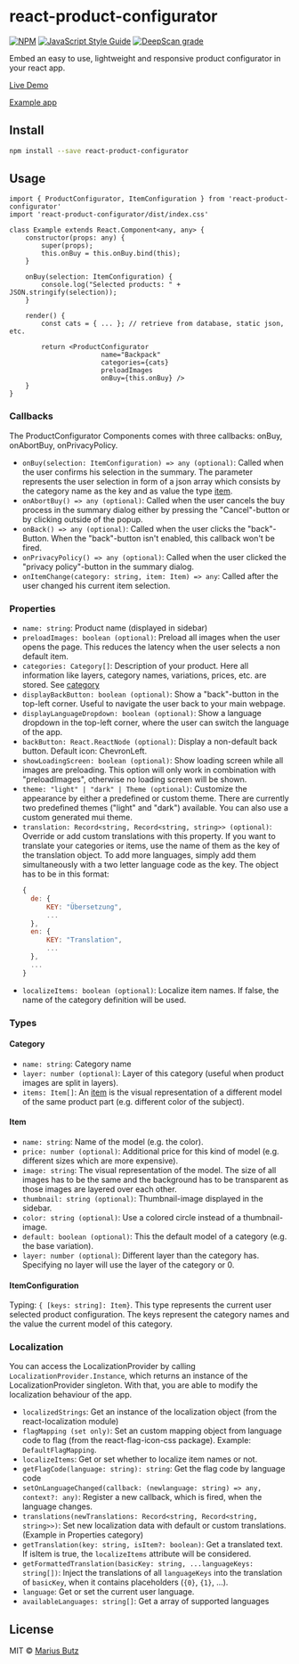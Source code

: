 # react-product-configurator

[![NPM](https://img.shields.io/npm/v/react-product-configurator.svg)](https://www.npmjs.com/package/react-product-configurator) [![JavaScript Style Guide](https://img.shields.io/badge/code_style-standard-brightgreen.svg)](https://standardjs.com) [![DeepScan grade](https://deepscan.io/api/teams/10967/projects/14096/branches/253069/badge/grade.svg?token=a1fa0980263b30233c0ddf1e9c3ed778290db2ee)](https://deepscan.io/dashboard#view=project&tid=10967&pid=14096&bid=253069)

Embed an easy to use, lightweight and responsive product configurator in your react app.

[Live Demo](http://projects.marius-butz.de/react-product-configurator)

[Example app](example/)
## Install

```bash
npm install --save react-product-configurator
```

## Usage

```tsx
import { ProductConfigurator, ItemConfiguration } from 'react-product-configurator'
import 'react-product-configurator/dist/index.css'

class Example extends React.Component<any, any> {
    constructor(props: any) {
        super(props);
        this.onBuy = this.onBuy.bind(this);
    }

    onBuy(selection: ItemConfiguration) {
        console.log("Selected products: " + JSON.stringify(selection));
    }

    render() {
        const cats = { ... }; // retrieve from database, static json, etc.

        return <ProductConfigurator
                       name="Backpack"
                       categories={cats}
                       preloadImages
                       onBuy={this.onBuy} />
    }
}
```

### Callbacks
The ProductConfigurator Components comes with three callbacks: onBuy, onAbortBuy, onPrivacyPolicy.
* ```onBuy(selection: ItemConfiguration) => any (optional)```: Called when the user confirms his selection in the summary. The parameter represents the user selection in form of a json array which consists by the category name as the key and as value the type [item](#item).
* ```onAbortBuy() => any (optional)```: Called when the user cancels the buy process in the summary dialog either by pressing the "Cancel"-button or by clicking outside of the popup.
* ```onBack() => any (optional)```: Called when the user clicks the "back"-Button. When the "back"-button isn't enabled, this callback won't be fired.
* ```onPrivacyPolicy() => any (optional)```: Called when the user clicked the "privacy policy"-button in the summary dialog.
* ```onItemChange(category: string, item: Item) => any```: Called after the user changed his current item selection.

### Properties
* ```name: string```: Product name (displayed in sidebar)
* ```preloadImages: boolean (optional)```: Preload all images when the user opens the page. This reduces the latency when the user selects a non default item.
* ```categories: Category[]```: Description of your product. Here all information like layers, category names, variations, prices, etc. are stored. See [category](#category)
* ```displayBackButton: boolean (optional)```: Show a "back"-button in the top-left corner. Useful to navigate the user back to your main webpage.
* ```displayLanguageDropdown: boolean (optional)```: Show a language dropdown in the top-left corner, where the user can switch the language of the app.
* ```backButton: React.ReactNode (optional)```: Display a non-default back button. Default icon: ChevronLeft.
* ```showLoadingScreen: boolean (optional)```: Show loading screen while all images are preloading. This option will only work in combination with "preloadImages", otherwise no loading screen will be shown.
* ```theme: "light" | "dark" | Theme (optional)```: Customize the appearance by either a predefined or custom theme. There are currently two predefined themes ("light" and "dark") available. You can also use a custom generated mui theme.
* ```translation: Record<string, Record<string, string>> (optional)```: Override or add custom translations with this property. If you want to translate your categories or items, use the name of them as the key of the translation object. To add more languages, simply add them simultaneously with a two letter language code as the key. The object has to be in this format:
  ```JavaScript
  {
    de: {
        KEY: "Übersetzung",
        ...
    },
    en: {
        KEY: "Translation",
        ...
    },
    ...
  }
  ```
* ```localizeItems: boolean (optional)```: Localize item names. If false, the name of the category definition will be used.
### Types
#### Category
* ```name: string```: Category name
* ```layer: number (optional)```: Layer of this category (useful when product images are split in layers).
* ```items: Item[]```: An [item](#item) is the visual representation of a different model of the same product part (e.g. different color of the subject).

#### Item
* ```name: string```: Name of the model (e.g. the color).
* ```price: number (optional)```: Additional price for this kind of model (e.g. different sizes which are more expensive).
* ```image: string```: The visual representation of the model. The size of all images has to be the same and the background has to be transparent as those images are layered over each other.
* ```thumbnail: string (optional)```: Thumbnail-image displayed in the sidebar.
* ```color: string (optional)```: Use a colored circle instead of a thumbnail-image.
* ```default: boolean (optional)```: This the default model of a category (e.g. the base variation).
* ```layer: number (optional)```: Different layer than the category has. Specifying no layer will use the layer of the category or 0.

#### ItemConfiguration
Typing: ```{ [keys: string]: Item}```. This type represents the current user selected product configuration. The keys represent the category names and the value the current model of this category.

### Localization
You can access the LocalizationProvider by calling ```LocalizationProvider.Instance```, which returns an instance of the LocalizationProvider singleton. With that, you are able to modify the localization behaviour of the app.
* ```localizedStrings```: Get an instance of the localization object (from the react-localization module)
* ```flagMapping (set only)```: Set an custom mapping object from language code to flag (from the react-flag-icon-css package). Example: ```DefaultFlagMapping```.
* ```localizeItems```: Get or set whether to localize item names or not.
* ```getFlagCode(language: string): string```: Get the flag code by language code
* ```setOnLanguageChanged(callback: (newlanguage: string) => any, context?: any)```: Register a new callback, which is fired, when the language changes.
* ```translations(newTranslations: Record<string, Record<string, string>>)```: Set new localization data with default or custom translations. (Example in Properties category)
* ```getTranslation(key: string, isItem?: boolean)```: Get a translated text. If isItem is true, the ```localizeItems``` attribute will be considered.
* ```getFormattedTranslation(basicKey: string, ...languageKeys: string[])```: Inject the translations of all ```languageKeys``` into the translation of ```basicKey```, when it contains placeholders (```{0}```, ```{1}```, ...).
* ```language```: Get or set the current user language.
* ```availableLanguages: string[]```: Get a array of supported languages
## License

MIT © [Marius Butz](https://github.com/mbpictures)
